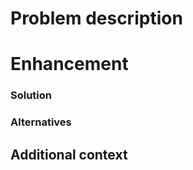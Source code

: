 
# Problem description
<!--- Is your enhancement proposal related to a problem? Please describe. -->


# Enhancement
### Solution
<!--- A clear and concise description of what you want to happen.-->

### Alternatives 
<!--- Describe alternatives you've considered -->
<!--- A clear and concise description of any alternative solutions or features you've considered -->


## Additional context
<!--- Add any other context or graphics (drag-and-drop an image) about the feature request here.-->



